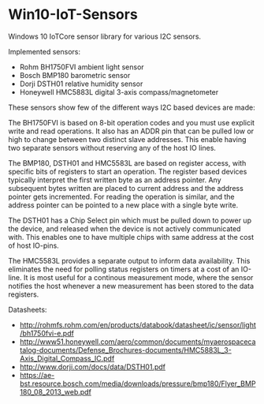 # Win10-IoT-Sensors
Windows 10 IoTCore sensor library for various I2C sensors.

Implemented sensors:
 - Rohm BH1750FVI ambient light sensor
 - Bosch BMP180 barometric sensor
 - Dorji DSTH01 relative humidity sensor
 - Honeywell HMC5883L digital 3-axis compass/magnetometer
 
These sensors show few of the different ways I2C based devices are made:

The BH1750FVI is based on 8-bit operation codes and you must use explicit write and read operations. It also has an ADDR pin that can be pulled low or high to change between two distinct slave addresses. This enable having two separate sensors without reserving any of the host IO lines.

The BMP180, DSTH01 and HMC5583L are based on register access, with specific bits of registers to start an operation. The register based devices typically interpret the first written byte as an address pointer. Any subsequent bytes written are placed to current address and the address pointer gets incremented. For reading the operation is similar, and the address pointer can be pointed to a new place with a single byte write.

The DSTH01 has a Chip Select pin which must be pulled down to power up the device, and released when the device is not actively communicated with. This enables one to have multiple chips with same address at the cost of host IO-pins.

The HMC5583L provides a separate output to inform data availability. This eliminates the need for polling status registers on timers at a cost of an IO-line. It is most useful for a continous measurement mode, where the sensor notifies the host whenever a new measurement has been stored to the data registers.

Datasheets:

 - http://rohmfs.rohm.com/en/products/databook/datasheet/ic/sensor/light/bh1750fvi-e.pdf
 - http://www51.honeywell.com/aero/common/documents/myaerospacecatalog-documents/Defense_Brochures-documents/HMC5883L_3-Axis_Digital_Compass_IC.pdf
 - http://www.dorji.com/docs/data/DSTH01.pdf
 - https://ae-bst.resource.bosch.com/media/downloads/pressure/bmp180/Flyer_BMP180_08_2013_web.pdf
